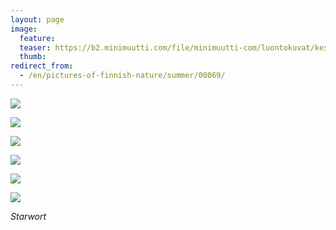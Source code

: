 ```yaml
---
layout: page
image:
  feature:
  teaser: https://b2.minimuutti.com/file/minimuutti-com/luontokuvat/kes%C3%A4/7/DS23795-245px.jpg
  thumb:
redirect_from:
  - /en/pictures-of-finnish-nature/summer/00069/
---
```


![](https://b2.minimuutti.com/file/minimuutti-com/luontokuvat/kes%C3%A4/7/DS23793-800px.jpg)

![](https://b2.minimuutti.com/file/minimuutti-com/luontokuvat/kes%C3%A4/7/DS23795-800px.jpg)

![](https://b2.minimuutti.com/file/minimuutti-com/luontokuvat/kes%C3%A4/7/DS23796-800px.jpg)

![](https://b2.minimuutti.com/file/minimuutti-com/luontokuvat/kes%C3%A4/7/DS23798-800px.jpg)

![](https://b2.minimuutti.com/file/minimuutti-com/luontokuvat/kes%C3%A4/7/DS23800-800px.jpg)

![](https://b2.minimuutti.com/file/minimuutti-com/luontokuvat/kes%C3%A4/7/DS23803-800px.jpg)

*Starwort*
